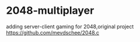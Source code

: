 2048-multiplayer
================

adding server-client gaming for 2048,original project https://github.com/mevdschee/2048.c

